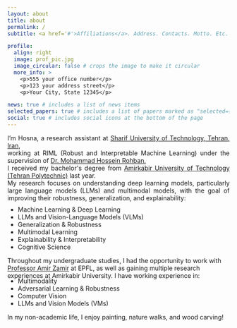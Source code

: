 ```yaml
---
layout: about
title: about
permalink: /
subtitle: <a href='#'>Affiliations</a>. Address. Contacts. Motto. Etc.

profile:
  align: right
  image: prof_pic.jpg
  image_circular: false # crops the image to make it circular
  more_info: >
    <p>555 your office number</p>
    <p>123 your address street</p>
    <p>Your City, State 12345</p>

news: true # includes a list of news items
selected_papers: true # includes a list of papers marked as "selected={true}"
social: true # includes social icons at the bottom of the page
---
```


<p style="text-align: justify;"> I’m Hosna, a research assistant at <a href="https://en.sharif.edu/">Sharif University of Technology, Tehran, Iran</a>,<br> working at RIML (Robust and Interpretable Machine Learning) under the supervision of <a href="https://scholar.google.com/citations?user=pRyJ6FkAAAAJ&hl=en">Dr. Mohammad Hossein Rohban.</a><br> I received my bachelor's degree from <a href="https://aut.ac.ir/">Amirkabir University of Technology (Tehran Polytechnic)</a> last year. <br> My research focuses on understanding deep learning models, particularly large language models (LLMs) and multimodal models, with the goal of improving their robustness, generalization, and explainability: <ul style="margin-top: -1%;" markdown='1'> <li> Machine Learning & Deep Learning </li> <li> LLMs and Vision-Language Models (VLMs) </li> <li> Generalization & Robustness </li> <li> Multimodal Learning</li> <li> Explainability & Interpretability</li> <li> Cognitive Science </li> </ul> Throughout my undergraduate studies, I had the opportunity to work with <a href="https://scholar.google.com/citations?user=RKjEFukAAAAJ&hl=en">Professor Amir Zamir</a> at EPFL, as well as gaining multiple research experiences at Amirkabir University. I have working experience in: <ul style="margin-top: -1%;" markdown='1'> <li> Multimodality</li> <li> Adversarial Learning & Robustness </li> <li> Computer Vision </li> <li> LLMs and Vision Models (VMs)</li> </ul> In my non-academic life, I enjoy painting, nature walks, and wood carving! </p>